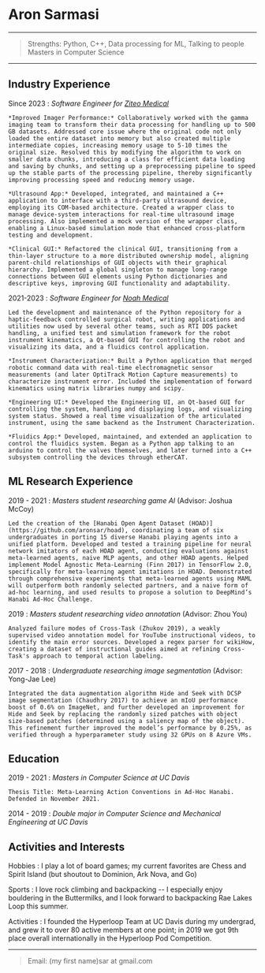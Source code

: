 Aron Sarmasi
=========================

----

>  Strengths: Python, C++, Data processing for ML, Talking to people\
>  Masters in Computer Science

----

Industry Experience
--------------------

Since 2023
:   *Software Engineer for [Ziteo Medical](https://ziteo.com/)*
    
    *Improved Imager Performance:* Collaboratively worked with the gamma imaging team to transform their data processing for handling up to 500 GB datasets. Addressed core issue where the original code not only loaded the entire dataset into memory but also created multiple intermediate copies, increasing memory usage to 5-10 times the original size. Resolved this by modifying the algorithm to work on smaller data chunks, introducing a class for efficient data loading and saving by chunks, and setting up a preprocessing pipeline to speed up the stable parts of the processing pipeline, thereby significantly improving processing speed and reducing memory usage.

    *Ultrasound App:* Developed, integrated, and maintained a C++ application to interface with a third-party ultrasound device, employing its COM-based architecture. Created a wrapper class to manage device-system interactions for real-time ultrasound image processing. Also implemented a mock version of the wrapper class, enabling a Linux-based simulation mode that enhanced cross-platform testing and development.

    *Clinical GUI:* Refactored the clinical GUI, transitioning from a thin-layer structure to a more distributed ownership model, aligning parent-child relationships of GUI objects with their graphical hierarchy. Implemented a global singleton to manage long-range connections between GUI elements using Python dictionaries and descriptive keys, improving GUI functionality and adaptability.


2021-2023
:   *Software Engineer for [Noah Medical](https://www.noahmed.com/)*
    
    Led the development and maintenance of the Python repository for a haptic-feedback controlled surgical robot, writing applications and utilities now used by several other teams, such as RTI DDS packet handling, a unified test and simulation framework for the robot instrument kinematics, a Qt-based GUI for controlling the robot and visualizing its data, and a fluidics control application.

    *Instrument Characterization:* Built a Python application that merged robotic command data with real-time electromagnetic sensor measurements (and later OptiTrack Motion Capture measurements) to characterize instrument error. Included the implementation of forward kinematics using matrix libraries numpy and scipy.

    *Engineering UI:* Developed the Engineering UI, an Qt-based GUI for controlling the system, handling and displaying logs, and visualizing system status. Showed a real time visualization of the articulated instrument, using the same backend as the Instrument Characterization.

    *Fluidics App:* Developed, maintained, and extended an application to control the fluidics system. Began as a Python app talking to an arduino to control the valves themselves, and later turned into a C++ subsystem controlling the devices through etherCAT.

ML Research Experience
----------------------

2019 - 2021
:   *Masters student researching game AI* (Advisor: Joshua McCoy)

    Led the creation of the [Hanabi Open Agent Dataset (HOAD)](https://github.com/aronsar/hoad), coordinating a team of six undergraduates in porting 15 diverse Hanabi playing agents into a unified platform. Developed and tested a training pipeline for neural network imitators of each HOAD agent, conducting evaluations against meta-learned agents, naive MLP agents, and other HOAD agents. Helped implement Model Agnostic Meta-Learning (Finn 2017) in TensorFlow 2.0, specifically for meta-learning agent imitations in HOAD. Demonstrated through comprehensive experiments that meta-learned agents using MAML will outperform both randomly selected partners, and a naive form of ad-hoc learning, and used results to propose a solution to DeepMind’s Hanabi Ad-Hoc Challenge.

2019
:   *Masters student researching video annotation* (Advisor: Zhou You)

    Analyzed failure modes of Cross-Task (Zhukov 2019), a weakly supervised video annotation model for YouTube instructional videos, to identify the main error sources. Developed a regex parser for wikiHow, creating a dataset of instructional guides aimed at refining Cross-Task's approach to temporal action labeling.

2017 - 2018
:   *Undergraduate researching image segmentation* (Advisor: Yong-Jae Lee)

    Integrated the data augmentation algorithm Hide and Seek with DCSP image segmentation (Chaudhry 2017) to achieve an mIoU performance boost of 0.6% on ImageNet, and further developed an improvement for Hide and Seek by replacing the randomly sized patches with object size-based patches (determined using a saliency map of the object). This refinement further improved the model’s performance by 0.25%, as verified through a hyperparameter study using 32 GPUs on 8 Azure VMs.

Education
---------

2019 - 2021
:   *Masters in Computer Science at UC Davis*

    Thesis Title: Meta-Learning Action Conventions in Ad-Hoc Hanabi.
    Defended in November 2021.

2014 - 2019
:   *Double major in Computer Science and Mechanical Engineering at UC Davis*

Activities and Interests
------------------------

Hobbies
:   I play a lot of board games; my current favorites are Chess and Spirit Island (but shoutout to Dominion, Ark Nova, and Go)

Sports
:   I love rock climbing and backpacking -- I especially enjoy bouldering in the Buttermilks, and I look forward to backpacking Rae Lakes Loop this summer.

Activities
:   I founded the Hyperloop Team at UC Davis during my undergrad, and grew it to over 80 active members at one point; in 2019 we got 9th place overall internationally in the Hyperloop Pod Competition.

----

> Email: (my first name)sar at gmail.com
